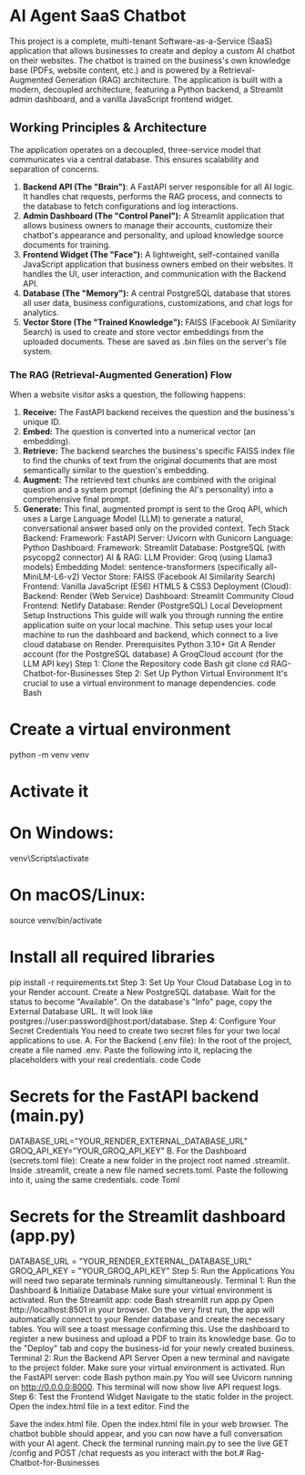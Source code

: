 # AI Agent SaaS Chatbot
This project is a complete, multi-tenant Software-as-a-Service (SaaS) application that allows businesses to create and deploy a custom AI chatbot on their websites. The chatbot is trained on the business's own knowledge base (PDFs, website content, etc.) and is powered by a Retrieval-Augmented Generation (RAG) architecture.
The application is built with a modern, decoupled architecture, featuring a Python backend, a Streamlit admin dashboard, and a vanilla JavaScript frontend widget.
## Working Principles & Architecture
The application operates on a decoupled, three-service model that communicates via a central database. This ensures scalability and separation of concerns.
1. **Backend API (The "Brain")**: A FastAPI server responsible for all AI logic. It handles chat requests, performs the RAG process, and connects to the database to fetch configurations and log interactions.
2. **Admin Dashboard (The "Control Panel"):** A Streamlit application that allows business owners to manage their accounts, customize their chatbot's appearance and personality, and upload knowledge source documents for training.
3. **Frontend Widget (The "Face"):** A lightweight, self-contained vanilla JavaScript application that business owners embed on their websites. It handles the UI, user interaction, and communication with the Backend API.
4. **Database (The "Memory"):** A central PostgreSQL database that stores all user data, business configurations, customizations, and chat logs for analytics.
5. **Vector Store (The "Trained Knowledge"):** FAISS (Facebook AI Similarity Search) is used to create and store vector embeddings from the uploaded documents. These are saved as .bin files on the server's file system.
### The RAG (Retrieval-Augmented Generation) Flow
When a website visitor asks a question, the following happens:
1. **Receive:** The FastAPI backend receives the question and the business's unique ID.
2. **Embed:** The question is converted into a numerical vector (an embedding).
3. **Retrieve:** The backend searches the business's specific FAISS index file to find the chunks of text from the original documents that are most semantically similar to the question's embedding.
4. **Augment:** The retrieved text chunks are combined with the original question and a system prompt (defining the AI's personality) into a comprehensive final prompt.
5. **Generate:** This final, augmented prompt is sent to the Groq API, which uses a Large Language Model (LLM) to generate a natural, conversational answer based only on the provided context.
Tech Stack
Backend:
Framework: FastAPI
Server: Uvicorn with Gunicorn
Language: Python
Dashboard:
Framework: Streamlit
Database:
PostgreSQL (with psycopg2 connector)
AI & RAG:
LLM Provider: Groq (using Llama3 models)
Embedding Model: sentence-transformers (specifically all-MiniLM-L6-v2)
Vector Store: FAISS (Facebook AI Similarity Search)
Frontend:
Vanilla JavaScript (ES6)
HTML5 & CSS3
Deployment (Cloud):
Backend: Render (Web Service)
Dashboard: Streamlit Community Cloud
Frontend: Netlify
Database: Render (PostgreSQL)
Local Development Setup Instructions
This guide will walk you through running the entire application suite on your local machine. This setup uses your local machine to run the dashboard and backend, which connect to a live cloud database on Render.
Prerequisites
Python 3.10+
Git
A Render account (for the PostgreSQL database)
A GroqCloud account (for the LLM API key)
Step 1: Clone the Repository
code
Bash
git clone <your-repository-url>
cd RAG-Chatbot-for-Businesses
Step 2: Set Up Python Virtual Environment
It's crucial to use a virtual environment to manage dependencies.
code
Bash
# Create a virtual environment
python -m venv venv

# Activate it
# On Windows:
venv\Scripts\activate
# On macOS/Linux:
source venv/bin/activate

# Install all required libraries
pip install -r requirements.txt
Step 3: Set Up Your Cloud Database
Log in to your Render account.
Create a New PostgreSQL database.
Wait for the status to become "Available".
On the database's "Info" page, copy the External Database URL. It will look like postgres://user:password@host:port/database.
Step 4: Configure Your Secret Credentials
You need to create two secret files for your two local applications to use.
A. For the Backend (.env file):
In the root of the project, create a file named .env.
Paste the following into it, replacing the placeholders with your real credentials.
code
Code
# Secrets for the FastAPI backend (main.py)
DATABASE_URL="YOUR_RENDER_EXTERNAL_DATABASE_URL"
GROQ_API_KEY="YOUR_GROQ_API_KEY"
B. For the Dashboard (secrets.toml file):
Create a new folder in the project root named .streamlit.
Inside .streamlit, create a new file named secrets.toml.
Paste the following into it, using the same credentials.
code
Toml
# Secrets for the Streamlit dashboard (app.py)
DATABASE_URL = "YOUR_RENDER_EXTERNAL_DATABASE_URL"
GROQ_API_KEY = "YOUR_GROQ_API_KEY"
Step 5: Run the Applications
You will need two separate terminals running simultaneously.
Terminal 1: Run the Dashboard & Initialize Database
Make sure your virtual environment is activated.
Run the Streamlit app:
code
Bash
streamlit run app.py
Open http://localhost:8501 in your browser.
On the very first run, the app will automatically connect to your Render database and create the necessary tables. You will see a toast message confirming this.
Use the dashboard to register a new business and upload a PDF to train its knowledge base.
Go to the "Deploy" tab and copy the business-id for your newly created business.
Terminal 2: Run the Backend API Server
Open a new terminal and navigate to the project folder.
Make sure your virtual environment is activated.
Run the FastAPI server:
code
Bash
python main.py
You will see Uvicorn running on http://0.0.0.0:8000. This terminal will now show live API request logs.
Step 6: Test the Frontend Widget
Navigate to the static folder in the project.
Open the index.html file in a text editor.
Find the <script> tag at the bottom and paste the business-id you copied from the dashboard.
code
Html
<script src="script.js" 
        data-business-id="PASTE_YOUR_BUSINESS_ID_HERE"></script>
Save the index.html file.
Open the index.html file in your web browser.
The chatbot bubble should appear, and you can now have a full conversation with your AI agent. Check the terminal running main.py to see the live GET /config and POST /chat requests as you interact with the bot.# Rag-Chatbot-for-Businesses